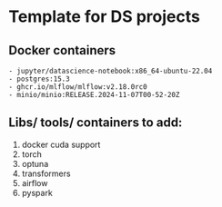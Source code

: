 # Template for DS projects

## Docker containers
    - jupyter/datascience-notebook:x86_64-ubuntu-22.04
    - postgres:15.3
    - ghcr.io/mlflow/mlflow:v2.18.0rc0
    - minio/minio:RELEASE.2024-11-07T00-52-20Z

## Libs/ tools/ containers to add:

1) docker cuda support 
2) torch
3) optuna
4) transformers
5) airflow
6) pyspark